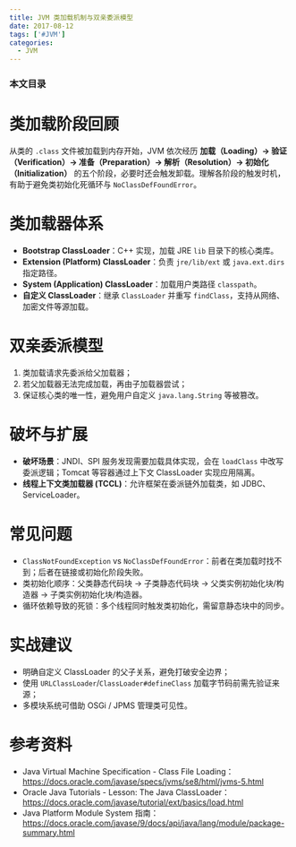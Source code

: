 ```yaml
---
title: JVM 类加载机制与双亲委派模型
date: 2017-08-12
tags: ['#JVM']
categories:
  - JVM
---
```


### 本文目录
<!-- toc -->

# 类加载阶段回顾
从类的 `.class` 文件被加载到内存开始，JVM 依次经历 **加载（Loading）→ 验证（Verification）→ 准备（Preparation）→ 解析（Resolution）→ 初始化（Initialization）** 的五个阶段，必要时还会触发卸载。理解各阶段的触发时机，有助于避免类初始化死循环与 `NoClassDefFoundError`。

# 类加载器体系
- **Bootstrap ClassLoader**：C++ 实现，加载 JRE `lib` 目录下的核心类库。
- **Extension (Platform) ClassLoader**：负责 `jre/lib/ext` 或 `java.ext.dirs` 指定路径。
- **System (Application) ClassLoader**：加载用户类路径 `classpath`。
- **自定义 ClassLoader**：继承 `ClassLoader` 并重写 `findClass`，支持从网络、加密文件等源加载。

# 双亲委派模型
1. 类加载请求先委派给父加载器；
2. 若父加载器无法完成加载，再由子加载器尝试；
3. 保证核心类的唯一性，避免用户自定义 `java.lang.String` 等被篡改。

# 破坏与扩展
- **破坏场景**：JNDI、SPI 服务发现需要加载具体实现，会在 `loadClass` 中改写委派逻辑；Tomcat 等容器通过上下文 ClassLoader 实现应用隔离。
- **线程上下文类加载器 (TCCL)**：允许框架在委派链外加载类，如 JDBC、ServiceLoader。

# 常见问题
- `ClassNotFoundException` vs `NoClassDefFoundError`：前者在类加载时找不到；后者在链接或初始化阶段失败。
- 类初始化顺序：父类静态代码块 → 子类静态代码块 → 父类实例初始化块/构造器 → 子类实例初始化块/构造器。
- 循环依赖导致的死锁：多个线程同时触发类初始化，需留意静态块中的同步。

# 实战建议
- 明确自定义 ClassLoader 的父子关系，避免打破安全边界；
- 使用 `URLClassLoader`/`ClassLoader#defineClass` 加载字节码前需先验证来源；
- 多模块系统可借助 OSGi / JPMS 管理类可见性。

# 参考资料
- Java Virtual Machine Specification - Class File Loading：https://docs.oracle.com/javase/specs/jvms/se8/html/jvms-5.html
- Oracle Java Tutorials - Lesson: The Java ClassLoader：https://docs.oracle.com/javase/tutorial/ext/basics/load.html
- Java Platform Module System 指南：https://docs.oracle.com/javase/9/docs/api/java/lang/module/package-summary.html
